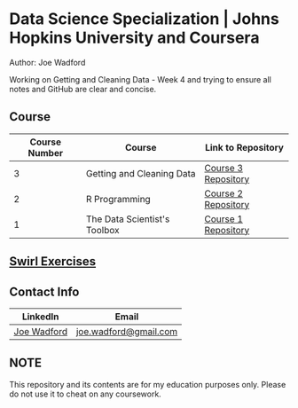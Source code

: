 # Data Science Specialization | Johns Hopkins University and Coursera
Author: Joe Wadford <br />

Working on Getting and Cleaning Data - Week 4 and trying to ensure all notes and GitHub are clear and concise.  

## Course 
Course Number | Course | Link to Repository
--- | --- | ---
3 |  Getting and Cleaning Data |  [Course 3 Repository](https://github.com/JoeWadford/Data-Science-Coursera/tree/master/3_Getting_and_Cleaning_Data)
2 |  R Programming |  [Course 2 Repository](https://github.com/JoeWadford/Data-Science-Coursera/tree/master/2_R_Programming)
1 |  The Data Scientist's Toolbox |  [Course 1 Repository](https://github.com/JoeWadford/Data-Science-Coursera/tree/master/1_Data_Scientist_Toolbox) 

## [Swirl Exercises](https://github.com/JoeWadford/Data-Science-Coursera/tree/master/Swirl)


## Contact Info
LinkedIn | Email
 --- | ---
[Joe Wadford](https://www.linkedin.com/in/wjosephwadford/) |  <joe.wadford@gmail.com>

## NOTE

This repository and its contents are for my education purposes only. Please do not use it to cheat on any coursework. 